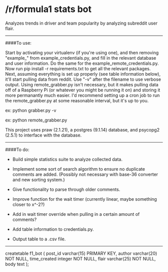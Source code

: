 # /r/formula1 stats bot

Analyzes trends in driver and team popularity by analyzing subreddit user flair.

------
####To use:

Start by activating your virtualenv (if you're using one), and then removing "example_" from example_credentials.py, and fill in the relevant database and user information. Do the same for the example_remote_credentials.py. Now run pip install -r requirements.txt to get all the relevant packages. Next, assuming everything is set up properly (see table information below), it'll start pulling data from reddit. Use "-v" after the filename to use verbose output. Using remote_grabber.py isn't necessary, but it makes pulling data off of a Raspberry Pi (or whatever you might be running it on) and storing it more permanantly much easier. I'd recommend setting up a cron job to run the remote_grabber.py at some reasonable interval, but it's up to you.

  ex: python grabber.py -v
  
  ex: python remote_grabber.py

This project uses praw (2.1.21), a postgres (9.1.14) database, and psycopg2 (2.5.1) to interface with the database.

------

####To do:

- Build simple statistics suite to analyze collected data.
  
- Implement some sort of search algorithm to ensure no duplicate comments are added. (Possibly not necessary with base-36 converter and new sorting system.)
  
- Give functionality to parse through older comments.

- Improve function for the wait timer (currently linear, maybe something closer to x^-2?)

- Add in wait timer override when pulling in a certain amount of comments?

- Add table information to credentials.py.

- Output table to a .csv file.

------

createtable f1_bot (
  post_id varchar(15) PRIMARY KEY,
  author varchar(20) NOT NULL,
  time_created integer NOT NULL,
  flair varchar(25) NOT NULL,
  body text
  );
